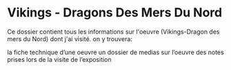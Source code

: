 # Vikings - Dragons Des Mers Du Nord

Ce dossier contient tous les informations sur l'oeuvre (Vikings-Dragon des mers du Nord) dont j'ai visité. on y trouvera:

la fiche technique d’une oeuvre un dossier de medias sur l’oeuvre des notes prises lors de la visite de l’exposition
